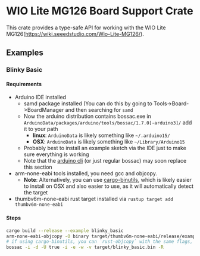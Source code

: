 # WIO Lite MG126 Board Support Crate

This crate provides a type-safe API for working with the WIO Lite MG126(https://wiki.seeedstudio.com/Wio-Lite-MG126/).

## Examples
### Blinky Basic
#### Requirements
 - Arduino IDE installed
    - samd package installed (You can do this by going to Tools->Board->BoardManager and then searching for `samd`
    - Now the arduino distribution contains bossac.exe in `ArduinoData/packages/arduino/tools/bossac/1.7.0[-arduino3]/` add it to your path
       - **linux**: `ArduinoData` is likely something like `~/.arduino15/`
       - **OSX**: `ArduinoData` is likely something like `~/Library/Arduino15`
    - Probably best to install an example sketch via the IDE just to make sure everything is working
    - Note that the [arduino cli](https://github.com/arduino/arduino-cli) (or just regular bossac) may soon replace this section
 - arm-none-eabi tools installed, you need gcc and objcopy.
   -  **Note**: Alternatively, you can use [cargo-binutils](https://github.com/rust-embedded/cargo-binutils), which is likely easier to install on OSX and also easier to use, as it will automatically detect the target
 - thumbv6m-none-eabi rust target installed via `rustup target add thumbv6m-none-eabi`

#### Steps
```bash
cargo build --release --example blinky_basic
arm-none-eabi-objcopy -O binary target/thumbv6m-none-eabi/release/examples/blinky_basic target/blinky_basic.bin
# if using cargo-binutils, you can `rust-objcopy` with the same flags, or combine the previous 2 steps with `cargo objcopy`
bossac -i -d -U true -i -e -w -v target/blinky_basic.bin -R
```
